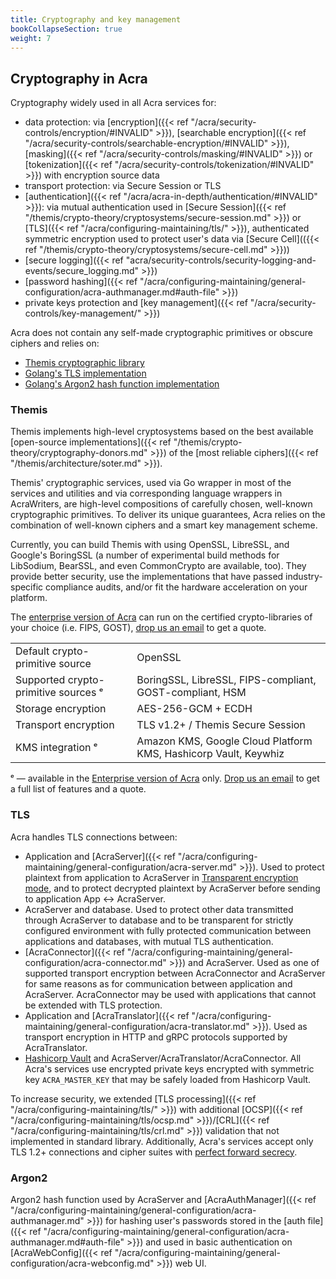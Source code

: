 ```yaml
---
title: Cryptography and key management
bookCollapseSection: true
weight: 7
---
```


## Cryptography in Acra

Cryptography widely used in all Acra services for:
* data protection: via [encryption]({{< ref "/acra/security-controls/encryption/#INVALID" >}}), 
  [searchable encryption]({{< ref "/acra/security-controls/searchable-encryption/#INVALID" >}}), 
  [masking]({{< ref "/acra/security-controls/masking/#INVALID" >}}) or [tokenization]({{< ref "/acra/security-controls/tokenization/#INVALID" >}}) with encryption source data
* transport protection: via Secure Session or TLS
* [authentication]({{< ref "/acra/acra-in-depth/authentication/#INVALID" >}}): via mutual authentication used in 
  [Secure Session]({{< ref "/themis/crypto-theory/cryptosystems/secure-session.md" >}}) or [TLS]({{< ref "/acra/configuring-maintaining/tls/" >}}), 
  authenticated symmetric encryption used to protect user's data via [Secure Cell](({{< ref "/themis/crypto-theory/cryptosystems/secure-cell.md" >}}))
* [secure logging]({{< ref "acra/security-controls/security-logging-and-events/secure_logging.md" >}})
* [password hashing]({{< ref "/acra/configuring-maintaining/general-configuration/acra-authmanager.md#auth-file" >}})
* private keys protection and [key management]({{< ref "/acra/security-controls/key-management/" >}})

Acra does not contain any self-made cryptographic primitives or obscure ciphers and relies on:
* [Themis cryptographic library](https://www.cossacklabs.com/themis/)
* [Golang's TLS implementation](https://pkg.go.dev/crypto/tls)
* [Golang's Argon2 hash function implementation](https://pkg.go.dev/golang.org/x/crypto/argon2)
  
### Themis

Themis implements high-level cryptosystems based on the best available 
[open-source implementations]({{< ref "/themis/crypto-theory/cryptography-donors.md" >}}) of the 
[most reliable ciphers]({{< ref "/themis/architecture/soter.md" >}}).

Themis' cryptographic services, used via Go wrapper in most of the services and utilities and via corresponding language 
wrappers in AcraWriters, are high-level compositions of carefully chosen, well-known cryptographic primitives. 
To deliver its unique guarantees, Acra relies on the combination of well-known ciphers and a smart key management scheme.

Currently, you can build Themis with using OpenSSL, LibreSSL, and Google's BoringSSL (a number of experimental build 
methods for LibSodium, BearSSL, and even CommonCrypto are available, too). They provide better security, use the 
implementations that have passed industry-specific compliance audits, and/or fit the hardware acceleration on your platform.

The [enterprise version of Acra](https://www.cossacklabs.com/acra/#pricing) can run on the certified crypto-libraries 
of your choice (i.e. FIPS, GOST), [drop us an email](mailto:sales@cossacklabs.com) to get a quote.

<table><tbody>
<tr><td> Default crypto-primitive source </td><td> OpenSSL </td></tr>
<tr><td> Supported crypto-primitive sources ᵉ<td> BoringSSL, LibreSSL, FIPS-compliant, GOST-compliant, HSM</td></tr>
<tr><td> Storage encryption </td><td> AES-256-GCM + ECDH </td></tr>
<tr><td> Transport encryption </td><td> TLS v1.2+ / Themis Secure Session </td></tr>
<tr><td> KMS integration ᵉ</td><td> Amazon KMS, Google Cloud Platform KMS, Hashicorp Vault, Keywhiz </td></tr>
</tbody></table>

ᵉ — available in the [Enterprise version of Acra](https://www.cossacklabs.com/acra/#pricing/) only. 
[Drop us an email](mailto:sales@cossacklabs.com) to get a full list of features and a quote.

### TLS

Acra handles TLS connections between: 
* Application and [AcraServer]({{< ref "/acra/configuring-maintaining/general-configuration/acra-server.md" >}}). Used to protect plaintext from application to AcraServer in [Transparent encryption mode](/acra/configuring-maintaining/general-configuration/acra-server.md#transparent-encryption-mode-INVALID), and to 
  protect decrypted plaintext by AcraServer before sending to application
  App <-> AcraServer.
* AcraServer and database. Used to protect other data transmitted through AcraServer to database and to be transparent for 
  strictly configured environment with fully protected communication between applications and databases, with mutual 
  TLS authentication.
* [AcraConnector]({{< ref "/acra/configuring-maintaining/general-configuration/acra-connector.md" >}}) and AcraServer. 
  Used as one of supported transport encryption between AcraConnector and AcraServer for same reasons as for 
  communication between application and AcraServer. AcraConnector may be used with applications that cannot
  be extended with TLS protection.
* Application and [AcraTranslator]({{< ref "/acra/configuring-maintaining/general-configuration/acra-translator.md" >}}). 
  Used as transport encryption in HTTP and gRPC protocols supported by AcraTranslator.
* [Hashicorp Vault](https://www.vaultproject.io/) and AcraServer/AcraTranslator/AcraConnector. All Acra's services use encrypted private keys encrypted
  with symmetric key `ACRA_MASTER_KEY` that may be safely loaded from Hashicorp Vault.

To increase security, we extended [TLS processing]({{< ref "/acra/configuring-maintaining/tls/" >}})
with additional [OCSP]({{< ref "/acra/configuring-maintaining/tls/ocsp.md" >}})/[CRL]({{< ref "/acra/configuring-maintaining/tls/crl.md" >}})
validation that not implemented in standard library. Additionally, Acra's services accept only TLS 1.2+ connections and
cipher suites with [perfect forward secrecy](https://en.wikipedia.org/wiki/Forward_secrecy).

### Argon2

Argon2 hash function used by AcraServer and [AcraAuthManager]({{< ref "/acra/configuring-maintaining/general-configuration/acra-authmanager.md" >}})
for hashing user's passwords stored in the [auth file]({{< ref "/acra/configuring-maintaining/general-configuration/acra-authmanager.md#auth-file" >}}) 
and used in basic authentication on [AcraWebConfig]({{< ref "/acra/configuring-maintaining/general-configuration/acra-webconfig.md" >}}) web UI.